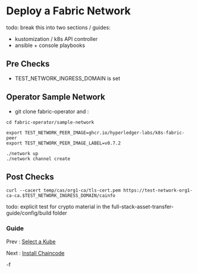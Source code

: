 # Deploy a Fabric Network 

todo: break this into two sections / guides:
- kustomization / k8s API controller
- ansible + console playbooks



## Pre Checks 

- TEST_NETWORK_INGRESS_DOMAIN is set 



## Operator Sample Network 

- git clone fabric-operator and : 

```shell
cd fabric-operator/sample-network

export TEST_NETWORK_PEER_IMAGE=ghcr.io/hyperledger-labs/k8s-fabric-peer
export TEST_NETWORK_PEER_IMAGE_LABEL=v0.7.2

./network up
./network channel create 
```


## Post Checks 

```shell
curl --cacert temp/cas/org1-ca/tls-cert.pem https://test-network-org1-ca-ca.$TEST_NETWORK_INGRESS_DOMAIN/cainfo
```

todo: explicit test for crypto material in the full-stack-asset-transfer-guide/config/build folder 




### Guide

Prev : [Select a Kube](10-kube.md)

Next : [Install Chaincode](30-chaincode.md)

-f